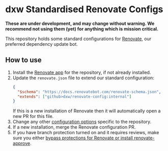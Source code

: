 # dxw Standardised Renovate Configs

**These are under development, and may change without warning. We recommend not using them (yet) for anything which is mission critical.**

This repository holds some standard configurations for [Renovate](https://www.mend.io/renovate/), our preferred dependency update bot.

## How to use

1. Install the [Renovate app](https://github.com/apps/renovate) for the repository, if not already installed.
1. Update the `renovate.json` file to extend our standard configuration:
   ```json
   {
     "$schema": "https://docs.renovatebot.com/renovate-schema.json",
     "extends": ["github>dxw/renovate-config:internal"]
   }
   ```
   If this is a new installation of Renovate then it will automatically open a new PR for this file.
1. Change any other [configuration options](https://docs.renovatebot.com/configuration-options/) specific to the repository.
1. If a new installation, merge the Renovate configuration PR.
1. If you have branch protection turned on and it requires reviews, make sure you either [bypass protections for Renovate or install renovate-approve](https://docs.renovatebot.com/key-concepts/automerge/#pull-requests-required).

